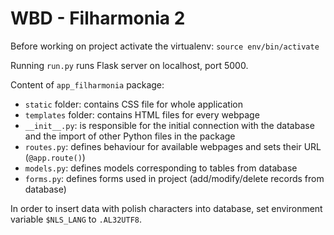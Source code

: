 # WBD - Filharmonia 2

Before working on project activate the virtualenv:
`source env/bin/activate`

Running `run.py` runs Flask server on localhost, port 5000.

Content of `app_filharmonia` package:
- `static` folder: contains CSS file for whole application
- `templates` folder: contains HTML files for every webpage
- `__init__.py`: is responsible for the initial connection with the database and the import of other Python files in the package
- `routes.py`: defines behaviour for available webpages and sets their URL (`@app.route()`)
- `models.py`: defines models corresponding to tables from database
- `forms.py`: defines forms used in project (add/modify/delete records from database)

In order to insert data with polish characters into database, set environment variable `$NLS_LANG` to 
`.AL32UTF8`.
